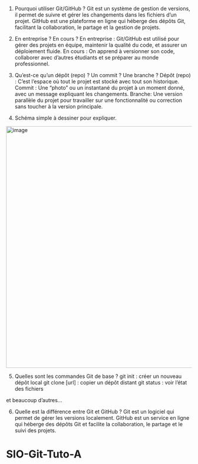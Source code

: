 1. Pourquoi utiliser Git/GitHub ?
Git est un système de gestion de versions, il permet de suivre et gérer les changements dans les fichiers d’un projet.
GitHub est une plateforme en ligne qui héberge des dépôts Git, facilitant la collaboration, le partage et la gestion de projets.


2. En entreprise ? En cours ?
En entreprise : Git/GitHub est utilisé pour gérer des projets en équipe, maintenir la qualité du code, et assurer un déploiement fluide.
En cours : On apprend à versionner son code, collaborer avec d’autres étudiants et se préparer au monde professionnel.


3. Qu’est-ce qu’un dépôt (repo) ? Un commit ? Une branche ?
Dépôt (repo) : C’est l’espace où tout le projet est stocké avec tout son historique.
Commit : Une “photo” ou un instantané du projet à un moment donné, avec un message expliquant les changements.
Branche: Une version parallèle du projet pour travailler sur une fonctionnalité ou correction sans toucher à la version principale.


4. Schéma simple à dessiner pour expliquer.
  <img width="1240" height="656" alt="image" src="https://github.com/user-attachments/assets/cafb3fd6-3be2-451d-ab76-10dd296a1951" />


5. Quelles sont les commandes Git de base ?
git init : créer un nouveau dépôt local
git clone [url] : copier un dépôt distant
git status : voir l’état des fichiers

et beaucoup d’autres...


6. Quelle est la différence entre Git et GitHub ?
Git est un logiciel qui permet de gérer les versions localement.
GitHub est un service en ligne qui héberge des dépôts Git et facilite la collaboration, le partage et le suivi des projets.
# SIO-Git-Tuto-A
